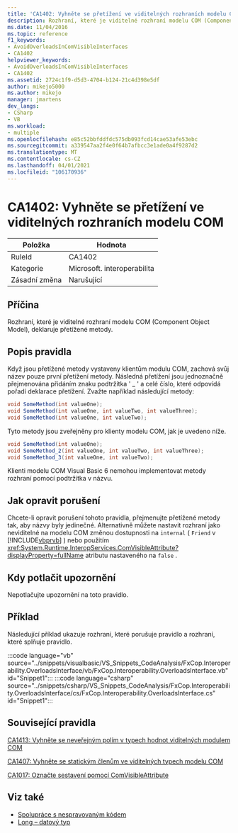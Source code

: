```yaml
---
title: 'CA1402: Vyhněte se přetížení ve viditelných rozhraních modelu COM'
description: Rozhraní, které je viditelné rozhraní modelu COM (Component Object Model), deklaruje přetížené metody.
ms.date: 11/04/2016
ms.topic: reference
f1_keywords:
- AvoidOverloadsInComVisibleInterfaces
- CA1402
helpviewer_keywords:
- AvoidOverloadsInComVisibleInterfaces
- CA1402
ms.assetid: 2724c1f9-d5d3-4704-b124-21c4d398e5df
author: mikejo5000
ms.author: mikejo
manager: jmartens
dev_langs:
- CSharp
- VB
ms.workload:
- multiple
ms.openlocfilehash: e85c52bbfddfdc575db093fcd14cae53afe53ebc
ms.sourcegitcommit: a339547aa2f4e0f64b7afbcc3e1ade0a4f9287d2
ms.translationtype: MT
ms.contentlocale: cs-CZ
ms.lasthandoff: 04/01/2021
ms.locfileid: "106170936"
---
```

# <a name="ca1402-avoid-overloads-in-com-visible-interfaces"></a>CA1402: Vyhněte se přetížení ve viditelných rozhraních modelu COM

|Položka|Hodnota|
|-|-|
|RuleId|CA1402|
|Kategorie|Microsoft. interoperabilita|
|Zásadní změna|Narušující|

## <a name="cause"></a>Příčina
Rozhraní, které je viditelné rozhraní modelu COM (Component Object Model), deklaruje přetížené metody.

## <a name="rule-description"></a>Popis pravidla
Když jsou přetížené metody vystaveny klientům modulu COM, zachová svůj název pouze první přetížení metody. Následná přetížení jsou jednoznačně přejmenována přidáním znaku podtržítka ' _ ' a celé číslo, které odpovídá pořadí deklarace přetížení. Zvažte například následující metody:

```csharp
void SomeMethod(int valueOne);
void SomeMethod(int valueOne, int valueTwo, int valueThree);
void SomeMethod(int valueOne, int valueTwo);
```

Tyto metody jsou zveřejněny pro klienty modelu COM, jak je uvedeno níže.

```csharp
void SomeMethod(int valueOne);
void SomeMethod_2(int valueOne, int valueTwo, int valueThree);
void SomeMethod_3(int valueOne, int valueTwo);
```

Klienti modelu COM Visual Basic 6 nemohou implementovat metody rozhraní pomocí podtržítka v názvu.

## <a name="how-to-fix-violations"></a>Jak opravit porušení
Chcete-li opravit porušení tohoto pravidla, přejmenujte přetížené metody tak, aby názvy byly jedinečné. Alternativně můžete nastavit rozhraní jako neviditelné na modelu COM změnou dostupnosti na `internal` ( `Friend` v [!INCLUDE[vbprvb](../code-quality/includes/vbprvb_md.md)] ) nebo použitím <xref:System.Runtime.InteropServices.ComVisibleAttribute?displayProperty=fullName> atributu nastaveného na `false` .

## <a name="when-to-suppress-warnings"></a>Kdy potlačit upozornění
Nepotlačujte upozornění na toto pravidlo.

## <a name="example"></a>Příklad
Následující příklad ukazuje rozhraní, které porušuje pravidlo a rozhraní, které splňuje pravidlo.

:::code language="vb" source="../snippets/visualbasic/VS_Snippets_CodeAnalysis/FxCop.Interoperability.OverloadsInterface/vb/FxCop.Interoperability.OverloadsInterface.vb" id="Snippet1":::
:::code language="csharp" source="../snippets/csharp/VS_Snippets_CodeAnalysis/FxCop.Interoperability.OverloadsInterface/cs/FxCop.Interoperability.OverloadsInterface.cs" id="Snippet1":::

## <a name="related-rules"></a>Související pravidla
[CA1413: Vyhněte se neveřejným polím v typech hodnot viditelných modulem COM](../code-quality/ca1413.md)

[CA1407: Vyhněte se statickým členům ve viditelných typech modelu COM](../code-quality/ca1407.md)

[CA1017: Označte sestavení pomocí ComVisibleAttribute](/dotnet/fundamentals/code-analysis/quality-rules/ca1017)

## <a name="see-also"></a>Viz také

- [Spolupráce s nespravovaným kódem](/dotnet/framework/interop/index)
- [Long – datový typ](/dotnet/visual-basic/language-reference/data-types/long-data-type)
